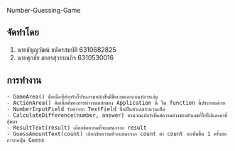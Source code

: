 Number-Guessing-Game

จัดทำโดย
---
1. นายธัญญวัฒน์ ธนัครสมบัติ 6310682825
2. นายศุภชัย มาตรสุวรรณกิจ 6310530016

การทำงาน
---
	- GameArea() คือเนื้อที่สำหรับโปรแกรมหลักซึ่งมีชื่อเกมและเกณฑ์การเล่น
	- ActionArea() คือเนื้อที่ของการทำงานหลักของ Application นี้ ใน function นี้ประกอบด้วย
	- NumberInputField รับค่าจาก TextField ซึ่งเป็นตัวเลขจำนวนเต็ม
	- CalculateDifference(number, answer) คำนวณเปอร์เซ็นต์ความต่างของตัวเลขที่ใส่ไปและค่าที่สุ่มมา
	- ResultText(result) เลือกข้อความที่จะแสดงจาก result
	- GuessAmountText(count) เลิอกข้อความที่จะแสดงจาก count ค่า count จะเพิ่มขึ้น 1 ครั้งต่อการกดปุ่ม Guess

